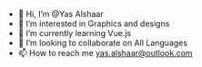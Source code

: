 - 👋 Hi, I’m @Yas Alshaar
- 👀 I’m interested in Graphics and designs 
- 🌱 I’m currently learning Vue.js
- 💞️ I’m looking to collaborate on All Languages 
- 📫 How to reach me yas.alshaar@outlook.com

<!---
yasOalshaar/yasOalshaar is a ✨ special ✨ repository because its `README.md` (this file) appears on your GitHub profile.
You can click the Preview link to take a look at your changes.
--->
